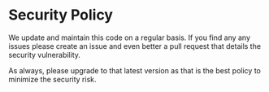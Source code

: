 # Security Policy

We update and maintain this code on a regular basis. If you find any any issues please create an issue and even better a pull request that details the security vulnerability.

As always, please upgrade to that latest version as that is the best policy to minimize the security risk.